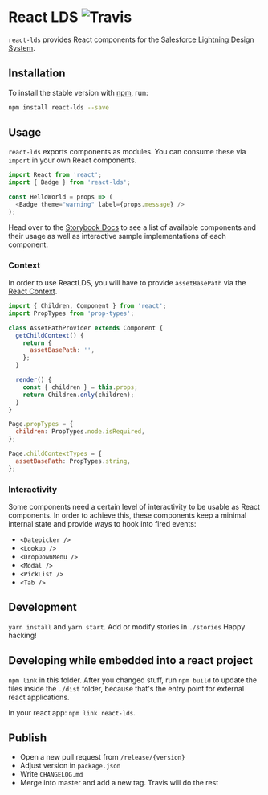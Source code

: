# React LDS ![Travis](https://travis-ci.org/propertybase/react-lds.svg?branch=master)

`react-lds` provides React components for the [Salesforce Lightning Design System](http://lightningdesignsystem.com/).

## Installation

To install the stable version with [npm](http://npmjs.com/), run:

``` bash
npm install react-lds --save
```

## Usage

`react-lds` exports components as modules. You can consume these via `import` in your own React components.

``` js
import React from 'react';
import { Badge } from 'react-lds';

const HelloWorld = props => (
  <Badge theme="warning" label={props.message} />
);

```

Head over to the [Storybook Docs](https://propertybase.github.io/react-lds) to see a list of available components and their usage as well as interactive sample implementations of each component.

### Context

In order to use ReactLDS, you will have to provide `assetBasePath` via the [React Context](https://facebook.github.io/react/docs/context.html).

``` js
import { Children, Component } from 'react';
import PropTypes from 'prop-types';

class AssetPathProvider extends Component {
  getChildContext() {
    return {
      assetBasePath: '',
    };
  }

  render() {
    const { children } = this.props;
    return Children.only(children);
  }
}

Page.propTypes = {
  children: PropTypes.node.isRequired,
};

Page.childContextTypes = {
  assetBasePath: PropTypes.string,
};
```

### Interactivity

Some components need a certain level of interactivity to be usable as React components. In order to achieve this, these components keep a minimal internal state and provide ways to hook into fired events:

 - `<Datepicker />`
 - `<Lookup />`
 - `<DropDownMenu />`
 - `<Modal />`
 - `<PickList />`
 - `<Tab />`

## Development

`yarn install` and `yarn start`. Add or modify stories in `./stories` Happy hacking!

## Developing while embedded into a react project

`npm link` in this folder. After you changed stuff, run `npm build` to update
the files inside the `./dist` folder, because that's the entry point for
external react applications.

In your react app: `npm link react-lds`.

## Publish

- Open a new pull request from `/release/{version}`
- Adjust version in `package.json`
- Write `CHANGELOG.md`
- Merge into master and add a new tag. Travis will do the rest
